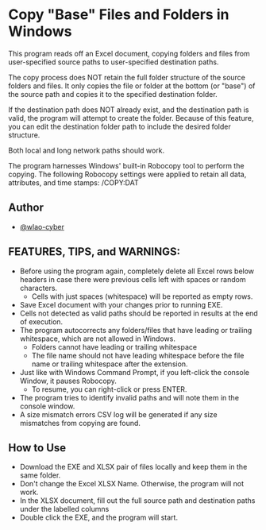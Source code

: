 
# Copy "Base" Files and Folders in Windows

This program reads off an Excel document, copying folders and files from user-specified source paths to user-specified destination paths.

The copy process does NOT retain the full folder structure of the source folders and files. It only copies the file or folder at the bottom (or "base") of the source path and copies it to the specified destination folder.

If the destination path does NOT already exist, and the destination path is valid, the program will attempt to create the folder. Because of this feature, you can edit the destination folder path to include the desired folder structure.

Both local and long network paths should work.

The program harnesses Windows' built-in Robocopy tool to perform the copying. The following Robocopy settings were applied to retain all data, attributes, and time stamps: 
/COPY:DAT

## Author

- [@wlao-cyber](https://github.com/wlao-cyber)


## FEATURES, TIPS, and WARNINGS:

- Before using the program again, completely delete all Excel rows below headers in case there were previous cells left with spaces or random characters.
    - Cells with just spaces (whitespace) will be reported as empty rows.
- Save Excel document with your changes prior to running EXE.
- Cells not detected as valid paths should be reported in results at the end of execution.
- The program autocorrects any folders/files that have leading or trailing whitespace, which are not allowed in Windows.
    - Folders cannot have leading or trailing whitespace
    - The file name should not have leading whitespace before the file name or trailing whitespace after the extension.
- Just like with Windows Command Prompt, if you left-click the console Window, it pauses Robocopy.
    - To resume, you can right-click or press ENTER.
- The program tries to identify invalid paths and will note them in the console window.
- A size mismatch errors CSV log will be generated if any size mismatches from copying are found.

## How to Use

- Download the EXE and XLSX pair of files locally and keep them in the same folder.
- Don't change the Excel XLSX Name. Otherwise, the program will not work.
- In the XLSX document, fill out the full source path and destination paths under the labelled columns
- Double click the EXE, and the program will start.
